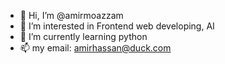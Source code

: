 - 👋 Hi, I’m @amirmoazzam
- 👀 I’m interested in Frontend web developing, AI
- 🌱 I’m currently learning python
- 📫 my email: amirhassan@duck.com
<!-- - 💞️ I’m looking to collaborate on ... -->
<!-- - 📫 How to reach me ... -->

<!---
amirmoazzam/amirmoazzam is a ✨ special ✨ repository because its `README.md` (this file) appears on your GitHub profile.
You can click the Preview link to take a look at your changes.
--->
